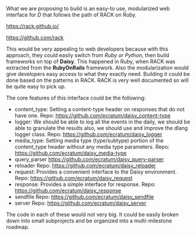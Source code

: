 What we are proposing to build is an easy-to use, modularized web interface for *D* that follows the path of RACK on Ruby.

https://rack.github.io/

https://github.com/rack

This would be very appealing to web developers because with this approach, they could easily switch from *Ruby or Python*, then build frameworks on top of **Daisy**. 
This happened in Ruby, when RACK was extracted from the **RubyOnRails** framework.
Also the modularization would give developers easy access to what they exactly need.
Building it could be done based on the patterns in RACK. RACK is very well documented so will be quite easy to pick up.

The core features of this interface could be the following:

- content_type: Setting a content-type header on responses that do not have one. Repo: https://github.com/ecratum/daisy_content-type
- logger: We should be able to log all the events in the daily, we should be able to granulate the results also, we should use and improve the dlang logger class. Repo: https://github.com/ecratum/daisy_logger
- media_type: Setting media type (type/subtype) portion of the content_type header without any media type parameters. Repo: https://github.com/ecratum/daisy_media-type
- query_parser https://github.com/ecratum/daisy_query-parser
- reloader Repo: https://github.com/ecratum/daisy_reloader
- request: Provides a convenient interface to the Daisy environment. Repo: https://github.com/ecratum/daisy_request
- response: Provides a simple interface for response. Repo: https://github.com/ecratum/daisy_response
- sendfile Repo: https://github.com/ecratum/daisy_sendfile
- server Repo: https://github.com/ecratum/daisy_server

The code in each of these would not very big. It could be easily broken down into small subprojects and be organized into a multi-milestone roadmap.
